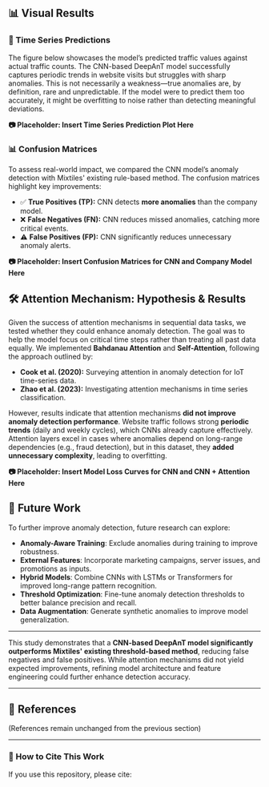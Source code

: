 ## 📊 Visual Results

### 📌 Time Series Predictions
The figure below showcases the model’s predicted traffic values against actual traffic counts. The CNN-based DeepAnT model successfully captures periodic trends in website visits but struggles with sharp anomalies. This is not necessarily a weakness—true anomalies are, by definition, rare and unpredictable. If the model were to predict them too accurately, it might be overfitting to noise rather than detecting meaningful deviations.

**📷 Placeholder: Insert Time Series Prediction Plot Here**

### 📊 Confusion Matrices
To assess real-world impact, we compared the CNN model’s anomaly detection with Mixtiles' existing rule-based method. The confusion matrices highlight key improvements:

- ✅ **True Positives (TP):** CNN detects **more anomalies** than the company model.
- ❌ **False Negatives (FN):** CNN reduces missed anomalies, catching more critical events.
- ⚠️ **False Positives (FP):** CNN significantly reduces unnecessary anomaly alerts.

**📷 Placeholder: Insert Confusion Matrices for CNN and Company Model Here**

## 🛠️ Attention Mechanism: Hypothesis & Results

Given the success of attention mechanisms in sequential data tasks, we tested whether they could enhance anomaly detection. The goal was to help the model focus on critical time steps rather than treating all past data equally. We implemented **Bahdanau Attention** and **Self-Attention**, following the approach outlined by:
- **Cook et al. (2020):** Surveying attention in anomaly detection for IoT time-series data.
- **Zhao et al. (2023):** Investigating attention mechanisms in time series classification.

However, results indicate that attention mechanisms **did not improve anomaly detection performance**. Website traffic follows strong **periodic trends** (daily and weekly cycles), which CNNs already capture effectively. Attention layers excel in cases where anomalies depend on long-range dependencies (e.g., fraud detection), but in this dataset, they **added unnecessary complexity**, leading to overfitting.

**📷 Placeholder: Insert Model Loss Curves for CNN and CNN + Attention Here**

## 🚀 Future Work
To further improve anomaly detection, future research can explore:

- **Anomaly-Aware Training**: Exclude anomalies during training to improve robustness.
- **External Features**: Incorporate marketing campaigns, server issues, and promotions as inputs.
- **Hybrid Models**: Combine CNNs with LSTMs or Transformers for improved long-range pattern recognition.
- **Threshold Optimization**: Fine-tune anomaly detection thresholds to better balance precision and recall.
- **Data Augmentation**: Generate synthetic anomalies to improve model generalization.

---

This study demonstrates that a **CNN-based DeepAnT model significantly outperforms Mixtiles' existing threshold-based method**, reducing false negatives and false positives. While attention mechanisms did not yield expected improvements, refining model architecture and feature engineering could further enhance detection accuracy.

---

## 🔗 References
(References remain unchanged from the previous section)

---

### 📌 How to Cite This Work
If you use this repository, please cite:
